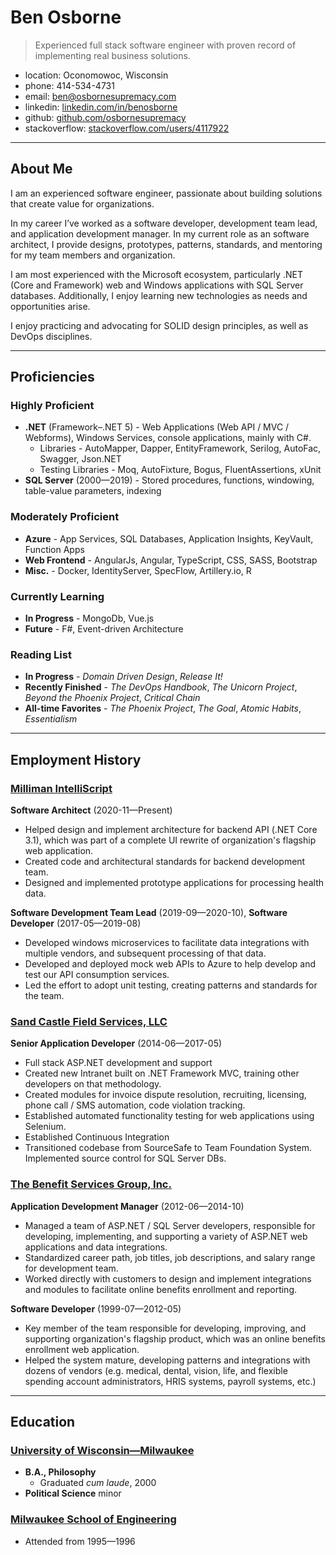 # Ben Osborne

> Experienced full stack software engineer with proven record of implementing real business solutions.

* location: Oconomowoc, Wisconsin
* phone: 414-534-4731
* email: ben@osbornesupremacy.com
* linkedin: [linkedin.com/in/benosborne](http://linkedin.com/in/benosborne)
* github: [github.com/osbornesupremacy](https://github.com/osbornesupremacy)
* stackoverflow: [stackoverflow.com/users/4117922](https://stackoverflow.com/users/4117922)

---

## About Me

I am an experienced software engineer, passionate about building solutions that create value for organizations.

In my career I’ve worked as a software developer, development team lead, and application development manager. In my current role as an software architect, I provide designs, prototypes, patterns, standards, and mentoring for my team members and organization.

I am most experienced with the Microsoft ecosystem, particularly .NET (Core and Framework) web and Windows applications with SQL Server databases. Additionally, I enjoy learning new technologies as needs and opportunities arise.

I enjoy practicing and advocating for SOLID design principles, as well as DevOps disciplines.

---

## Proficiencies

### Highly Proficient

* **.NET** (Framework–.NET 5) - Web Applications (Web API / MVC / Webforms), Windows Services, console applications, mainly with C#.
    * Libraries - AutoMapper, Dapper, EntityFramework, Serilog, AutoFac, Swagger, Json.NET
    * Testing Libraries - Moq, AutoFixture, Bogus, FluentAssertions, xUnit
* **SQL Server** (2000—2019) - Stored procedures, functions, windowing, table-value parameters, indexing

### Moderately Proficient

* **Azure** - App Services, SQL Databases, Application Insights, KeyVault, Function Apps
* **Web Frontend** - AngularJs, Angular, TypeScript, CSS, SASS, Bootstrap
* **Misc.** - Docker, IdentityServer, SpecFlow, Artillery.io, R

### Currently Learning

* **In Progress** - MongoDb, Vue.js
* **Future** - F#, Event-driven Architecture

### Reading List

* **In Progress** - _Domain Driven Design_, _Release It!_
* **Recently Finished** - _The DevOps Handbook_, _The Unicorn Project_, _Beyond the Phoenix Project_, _Critical Chain_
* **All-time Favorites** - _The Phoenix Project_, _The Goal_, _Atomic Habits_, _Essentialism_

---

## Employment History

### [Milliman IntelliScript](https://www.rxhistories.com/)

**Software Architect** (2020-11—Present)

* Helped design and implement architecture for backend API (.NET Core 3.1), which was part of a complete UI rewrite of organization's flagship web application.
* Created code and architectural standards for backend development team.
* Designed and implemented prototype applications for processing health data.

**Software Development Team Lead** (2019-09—2020-10), **Software Developer** (2017-05—2019-08)

* Developed windows microservices to facilitate data integrations with multiple vendors, and subsequent processing of that data.
* Developed and deployed mock web APIs to Azure to help develop and test our API consumption services.
* Led the effort to adopt unit testing, creating patterns and standards for the team.

### [Sand Castle Field Services, LLC](https://www.sandcastlefs.com/)

**Senior Application Developer** (2014-06—2017-05)

* Full stack ASP.NET development and support
* Created new Intranet built on .NET Framework MVC, training other developers on that methodology.
* Created modules for invoice dispute resolution, recruiting, licensing, phone call / SMS automation, code violation tracking.
* Established automated functionality testing for web applications using Selenium.
* Established Continuous Integration
* Transitioned codebase from SourceSafe to Team Foundation System. Implemented source control for SQL Server DBs.

### [The Benefit Services Group, Inc.](http://bsg.com/)

**Application Development Manager** (2012-06—2014-10)

* Managed a team of ASP.NET / SQL Server developers, responsible for developing, implementing, and supporting a variety of ASP.NET web applications and data integrations.
* Standardized career path, job titles, job descriptions, and salary range for development team.
* Worked directly with customers to design and implement integrations and modules to facilitate online benefits enrollment and reporting.

**Software Developer** (1999-07—2012-05)

* Key member of the team responsible for developing, improving, and supporting organization's flagship product, which was an online benefits enrollment web application.
* Helped the system mature, developing patterns and integrations with dozens of vendors (e.g. medical, dental, vision, life, and flexible spending account administrators, HRIS systems, payroll systems, etc.)

---

## Education

### [University of Wisconsin—Milwaukee](https://uwm.edu/)

* **B.A., Philosophy**
    * Graduated _cum laude_, 2000
* **Political Science** minor

### [Milwaukee School of Engineering](https://www.msoe.edu/)

* Attended from 1995—1996
